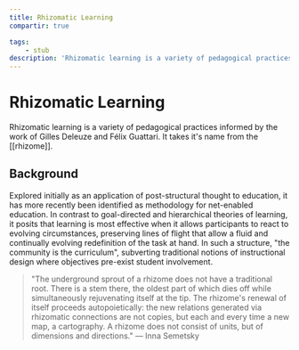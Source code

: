 ```yaml
---
title: Rhizomatic Learning
compartir: true

tags:
    - stub
description: 'Rhizomatic learning is a variety of pedagogical practices informed by the work of Gilles Deleuze and Félix Guattari.'
---
```

# Rhizomatic Learning
Rhizomatic learning is a variety of pedagogical practices informed by the work of Gilles Deleuze and Félix Guattari. It takes it's name from the [[rhizome]].

## Background

Explored initially as an application of post-structural thought to education, it has more recently been identified as methodology for net-enabled education. In contrast to goal-directed and hierarchical theories of learning, it posits that learning is most effective when it allows participants to react to evolving circumstances, preserving lines of flight that allow a fluid and continually evolving redefinition of the task at hand. In such a structure, "the community is the curriculum", subverting traditional notions of instructional design where objectives pre-exist student involvement.

> "The underground sprout of a rhizome does not have a traditional root. There is a stem there, the oldest part of which dies off while simultaneously rejuvenating itself at the tip. The rhizome's renewal of itself proceeds autopoietically: the new relations generated via rhizomatic connections are not copies, but each and every time a new map, a cartography. A rhizome does not consist of units, but of dimensions and directions." — Inna Semetsky
